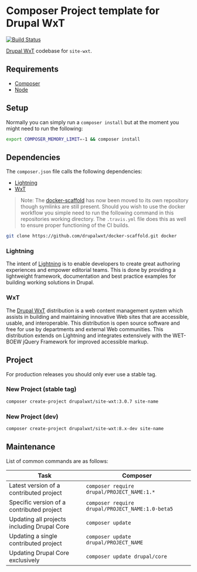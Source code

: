 Composer Project template for Drupal WxT
========================================

[![Build Status][ci-badge]][ci]

[Drupal WxT][wxt] codebase for `site-wxt`.

## Requirements

* [Composer][composer]
* [Node][node]

## Setup

Normally you can simply run a `composer install` but at the moment you might need to run the following:

```sh
export COMPOSER_MEMORY_LIMIT=-1 && composer install
```

## Dependencies

The `composer.json` file calls the following dependencies:

* [Lightning][lightning]
* [WxT][wxt]

> Note: The [docker-scaffold][docker-scaffold] has now been moved to its own repository though symlinks are still present. Should you wish to use the docker workflow you simple need to run the following command in this repositories working directory. The `.travis.yml` file does this as well to ensure proper functioning of the CI builds.

```sh
git clone https://github.com/drupalwxt/docker-scaffold.git docker
```

### Lightning

The intent of [Lightning][lightning] is to enable developers to create great authoring experiences and empower editorial teams. This is done by providing a lightweight framework, documentation and best practice examples for building working solutions in Drupal.

### WxT

The [Drupal WxT][wxt] distribution is a web content management system which assists in building and maintaining innovative Web sites that are accessible, usable, and interoperable. This distribution is open source software and free for use by departments and external Web communities. This distribution extends on Lightning and integrates extensively with the WET-BOEW jQuery Framework for improved accessible markup.

## Project

For production releases you should only ever use a stable tag.

### New Project (stable tag)

```sh
composer create-project drupalwxt/site-wxt:3.0.7 site-name
```

### New Project (dev)

```sh
composer create-project drupalwxt/site-wxt:8.x-dev site-name
```

## Maintenance

List of common commands are as follows:

| Task                                            | Composer                                               |
|-------------------------------------------------|--------------------------------------------------------|
| Latest version of a contributed project         | ```composer require drupal/PROJECT_NAME:1.*```         |
| Specific version of a contributed project       | ```composer require drupal/PROJECT_NAME:1.0-beta5``` |
| Updating all projects including Drupal Core     | ```composer update```                                  |
| Updating a single contributed project           | ```composer update drupal/PROJECT_NAME```              |
| Updating Drupal Core exclusively                | ```composer update drupal/core```                      |


[ci]:                           https://travis-ci.org/drupalwxt/site-wxt
[ci-badge]:                     https://travis-ci.org/drupalwxt/site-wxt.svg?branch=8.x
[composer]:                     https://getcomposer.org
[docker-scaffold]:              https://github.com/drupalwxt/docker-scaffold.git
[node]:                         https://nodejs.org
[lightning]:                    https://github.com/acquia/lightning
[wxt]:                          https://github.com/drupalwxt/wxt
